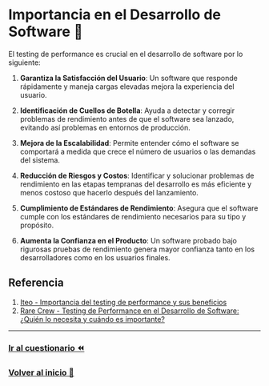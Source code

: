 # Importancia en el Desarrollo de Software 🚀

El testing de performance es crucial en el desarrollo de software por lo siguiente:

1. **Garantiza la Satisfacción del Usuario**: Un software que responde rápidamente y maneja cargas elevadas mejora la experiencia del usuario.

2. **Identificación de Cuellos de Botella**: Ayuda a detectar y corregir problemas de rendimiento antes de que el software sea lanzado, evitando así problemas en entornos de producción.

3. **Mejora de la Escalabilidad**: Permite entender cómo el software se comportará a medida que crece el número de usuarios o las demandas del sistema.

4. **Reducción de Riesgos y Costos**: Identificar y solucionar problemas de rendimiento en las etapas tempranas del desarrollo es más eficiente y menos costoso que hacerlo después del lanzamiento.

5. **Cumplimiento de Estándares de Rendimiento**: Asegura que el software cumple con los estándares de rendimiento necesarios para su tipo y propósito.

6. **Aumenta la Confianza en el Producto**: Un software probado bajo rigurosas pruebas de rendimiento genera mayor confianza tanto en los desarrolladores como en los usuarios finales.

## Referencia

1. [Iteo - Importancia del testing de performance y sus beneficios](https://iteo.com/blog/post/why-is-performance-testing-important-and-what-are-the-benefits/)
2. [Rare Crew - Testing de Performance en el Desarrollo de Software: ¿Quién lo necesita y cuándo es importante?](https://blog.rarecrew.com/post/performance-testing-in-software-development-who-needs-it-and-when-is-it-important)

---

### [Ir al cuestionario ⏪](../../cuestionario/01.introduccion/importancia.md)

### [Volver al inicio 🏡 ](../../readme.md)